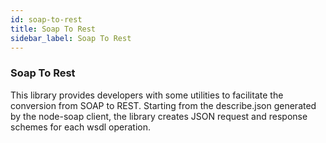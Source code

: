 ```yaml
---
id: soap-to-rest
title: Soap To Rest
sidebar_label: Soap To Rest
---
```

### Soap To Rest ###

This library provides developers with some utilities to facilitate the conversion from SOAP to REST.
Starting from the describe.json generated by the node-soap client, the library creates JSON request and response schemes for each wsdl operation.
